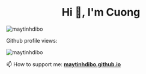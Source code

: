 <h1 align="center">Hi 👋, I'm Cuong</h1>
<img align="center" src="https://github-readme-stats.vercel.app/api?username=maytinhdibo&show_icons=true" alt="maytinhdibo" />

<p align="left"> Github profile views:  </p> <p align="left"> <img src="https://komarev.com/ghpvc/?username=maytinhdibo" alt="maytinhdibo" /> </p>


📫 How to support me: <a href="https://maytinhdibo.github.io/" target="blank">**maytinhdibo.github.io**</a>
